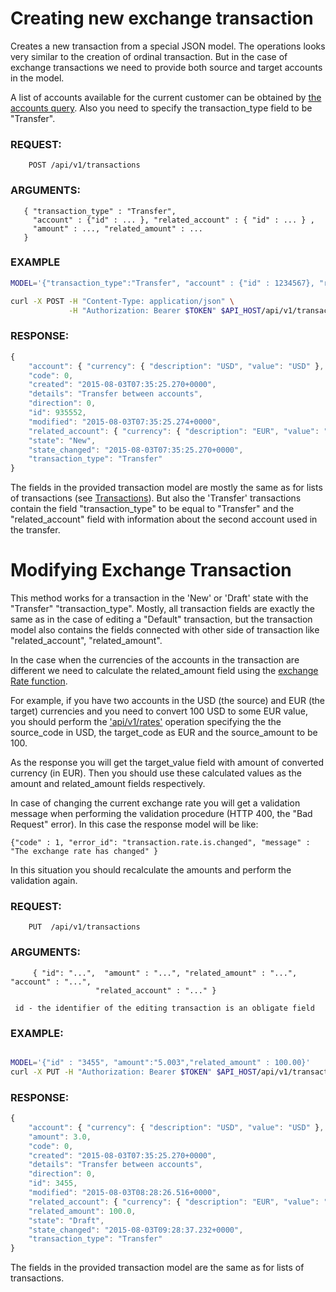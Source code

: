 # Creating new exchange transaction

Creates a new transaction from a special JSON model. The operations looks very similar to the creation of ordinal transaction.
But in the case of exchange transactions we need to provide both source and target accounts in the model. 

A list of accounts available for the current customer can be obtained by [the accounts query](./accounts.md). 
Also you need to specify the transaction\_type field to be "Transfer".

### REQUEST:
```
    POST /api/v1/transactions
```

### ARGUMENTS:

```
   { "transaction_type" : "Transfer", 
     "account" : {"id" : ... }, "related_account" : { "id" : ... } , 
     "amount" : ..., "related_amount" : ...  
   }
```
### EXAMPLE

```bash
MODEL='{"transaction_type":"Transfer", "account" : {"id" : 1234567}, "related_account" : {"id" : 7654321} }'

curl -X POST -H "Content-Type: application/json" \
             -H "Authorization: Bearer $TOKEN" $API_HOST/api/v1/transactions -d $MODEL
```
 
### RESPONSE:

```javascript
{
    "account": { "currency": { "description": "USD", "value": "USD" },  "id": 1234567 },
    "code": 0,
    "created": "2015-08-03T07:35:25.270+0000",
    "details": "Transfer between accounts",
    "direction": 0,
    "id": 935552,
    "modified": "2015-08-03T07:35:25.274+0000",
    "related_account": { "currency": { "description": "EUR", "value": "EUR" }, "id": 7654321 },
    "state": "New",
    "state_changed": "2015-08-03T07:35:25.270+0000",
    "transaction_type": "Transfer"
}
```

The fields in the provided transaction model are mostly the same as for lists of transactions (see [Transactions](../transactions/transactions.md)).
But also the 'Transfer' transactions  contain the field "transaction_type" to be equal to "Transfer" and 
the "related\_account" field with information about the second account used in the transfer.

# Modifying Exchange Transaction

This method works for a transaction in the 'New' or 'Draft' state with the "Transfer" "transaction\_type". 
Mostly, all transaction fields are exactly the same as in the case of editing a "Default" transaction,
but the transaction model also contains the fields connected with other side of transaction like "related\_account", "related\_amount".

In the case when the currencies of the accounts in the transaction are different we need to calculate the related\_amount
field using the [exchange Rate function](./rates.md).

For example, if you have two accounts in the USD (the source) and EUR (the target) currencies and you need to convert 100 USD
to some EUR value, you should perform the ['api/v1/rates'](./rates.md) operation specifying the the source_code in USD,
the target_code as EUR and the source_amount to be 100. 

As the response you will get the target\_value field with amount of converted currency (in EUR). Then you should use 
these calculated values as the amount and related\_amount fields respectively.
 
In case of changing the current exchange rate you will get a validation message when performing the validation procedure
(HTTP 400, the "Bad Request" error). In this case the response model will be like:

```
{"code" : 1, "error_id": "transaction.rate.is.changed", "message" : "The exchange rate has changed" }
```

In this situation you should recalculate the amounts and perform the validation again.

### REQUEST:
```
    PUT  /api/v1/transactions
```    

### ARGUMENTS:
```
     { "id": "...",  "amount" : "...", "related_amount" : "...", "account" : "...", 
                   "related_account" : "..." }
```

     id - the identifier of the editing transaction is an obligate field

### EXAMPLE:

```bash               

MODEL='{"id" : "3455", "amount":"5.003","related_amount" : 100.00}'
curl -X PUT -H "Authorization: Bearer $TOKEN" $API_HOST/api/v1/transactions -d $MODEL

```

### RESPONSE:

```javascript
{
    "account": { "currency": { "description": "USD", "value": "USD" }, "id": 650650 },
    "amount": 3.0,
    "code": 0,
    "created": "2015-08-03T07:35:25.270+0000",
    "details": "Transfer between accounts",
    "direction": 0,
    "id": 3455,
    "modified": "2015-08-03T08:28:26.516+0000",
    "related_account": { "currency": { "description": "EUR", "value": "EUR" }, "id": 935450 },
    "related_amount": 100.0,
    "state": "Draft",
    "state_changed": "2015-08-03T09:28:37.232+0000",
    "transaction_type": "Transfer"
}
```

The fields in the provided transaction model are the same as for lists of transactions.
